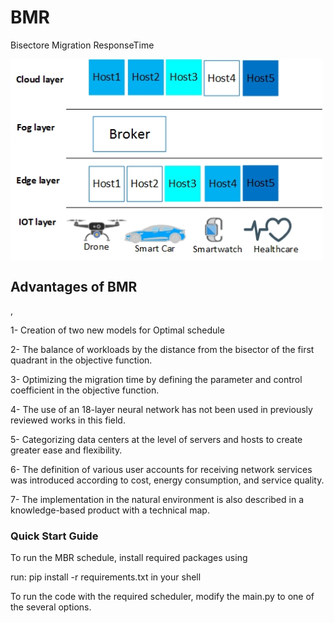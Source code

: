 # BMR
Bisectore Migration ResponseTime

<img src="https://github.com/ahorri/BMR/blob/main/3layer%20english.jpg" width="500" align="middle" style="max-width: 100%;">

<h2>Advantages of BMR </h2>,


<p>1- Creation of two new models for Optimal schedule</p>
<p>2- The balance of workloads by the distance from the bisector of the first quadrant in the objective function.</p>
<p>3- Optimizing the migration time by defining the parameter and control coefficient in the objective function.</p>
<p>4- The use of an 18-layer neural network has not been used in previously reviewed works in this field.</p>
<p>5- Categorizing data centers at the level of servers and hosts to create greater ease and flexibility.</p>
<p>6- The definition of various user accounts for receiving network services was introduced according to cost, energy consumption, and service quality.</p>
<p>7- The implementation in the natural environment is also described in a knowledge-based product with a technical map.</p>
<h3>Quick Start Guide</h3>
<p>To run the MBR schedule, install required packages using</p>
<p>run: pip install -r requirements.txt in your shell</p>
<p>To run the code with the required scheduler, modify the main.py to one of the several options.</p>
